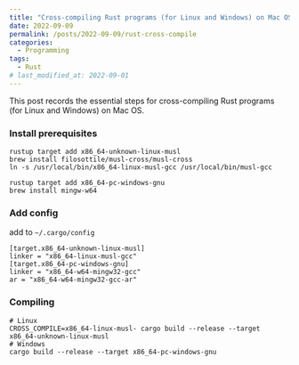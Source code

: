 ```yaml
---
title: "Cross-compiling Rust programs (for Linux and Windows) on Mac OS"
date: 2022-09-09
permalink: /posts/2022-09-09/rust-cross-compile
categories:
  - Programming
tags:
  - Rust
# last_modified_at: 2022-09-01
---
```


This post records the essential steps for cross-compiling Rust programs (for Linux and Windows) on Mac OS.

### Install prerequisites
```shell
rustup target add x86_64-unknown-linux-musl
brew install filosottile/musl-cross/musl-cross
ln -s /usr/local/bin/x86_64-linux-musl-gcc /usr/local/bin/musl-gcc

rustup target add x86_64-pc-windows-gnu
brew install mingw-w64
```

### Add config
add to `~/.cargo/config`
```shell
[target.x86_64-unknown-linux-musl]
linker = "x86_64-linux-musl-gcc"
[target.x86_64-pc-windows-gnu]
linker = "x86_64-w64-mingw32-gcc"
ar = "x86_64-w64-mingw32-gcc-ar"
```

### Compiling
```shell
# Linux
CROSS_COMPILE=x86_64-linux-musl- cargo build --release --target x86_64-unknown-linux-musl
# Windows
cargo build --release --target x86_64-pc-windows-gnu
```
